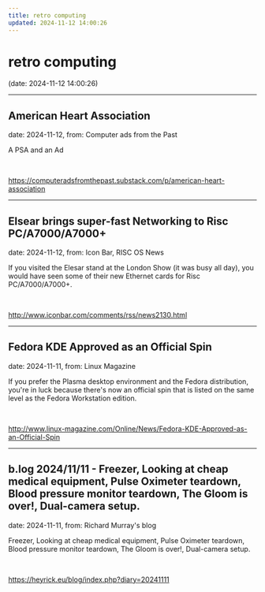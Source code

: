 ```yaml
---
title: retro computing
updated: 2024-11-12 14:00:26
---
```


# retro computing

(date: 2024-11-12 14:00:26)

---

## American Heart Association

date: 2024-11-12, from: Computer ads from the Past

A PSA and an Ad 

<br> 

<https://computeradsfromthepast.substack.com/p/american-heart-association>

---

## Elsear brings super-fast Networking to Risc PC/A7000/A7000+

date: 2024-11-12, from: Icon Bar, RISC OS News

If you visited the Elesar stand at the London Show (it was busy all day), you would have seen some of their new Ethernet cards for Risc PC/A7000/A7000+. 

<br> 

<http://www.iconbar.com/comments/rss/news2130.html>

---

## Fedora KDE Approved as an Official Spin

date: 2024-11-11, from: Linux Magazine

<p>If you prefer the Plasma desktop environment and the Fedora distribution, you're in luck because there's now an official spin that is listed on the same level as the Fedora Workstation edition.</p> 

<br> 

<http://www.linux-magazine.com/Online/News/Fedora-KDE-Approved-as-an-Official-Spin>

---

## b.log 2024/11/11 - Freezer, Looking at cheap medical equipment, Pulse Oximeter teardown, Blood pressure monitor teardown, The Gloom is over!, Dual-camera setup.

date: 2024-11-11, from: Richard Murray's blog

Freezer, Looking at cheap medical equipment, Pulse Oximeter teardown, Blood pressure monitor teardown, The Gloom is over!, Dual-camera setup. 

<br> 

<https://heyrick.eu/blog/index.php?diary=20241111>

